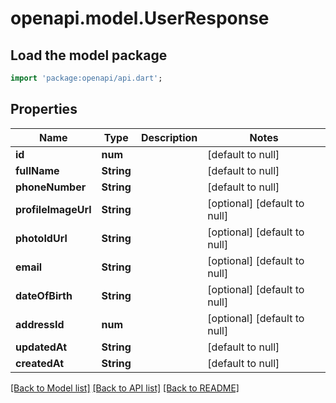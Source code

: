 # openapi.model.UserResponse

## Load the model package
```dart
import 'package:openapi/api.dart';
```

## Properties
Name | Type | Description | Notes
------------ | ------------- | ------------- | -------------
**id** | **num** |  | [default to null]
**fullName** | **String** |  | [default to null]
**phoneNumber** | **String** |  | [default to null]
**profileImageUrl** | **String** |  | [optional] [default to null]
**photoIdUrl** | **String** |  | [optional] [default to null]
**email** | **String** |  | [optional] [default to null]
**dateOfBirth** | **String** |  | [optional] [default to null]
**addressId** | **num** |  | [optional] [default to null]
**updatedAt** | **String** |  | [default to null]
**createdAt** | **String** |  | [default to null]

[[Back to Model list]](../README.md#documentation-for-models) [[Back to API list]](../README.md#documentation-for-api-endpoints) [[Back to README]](../README.md)


